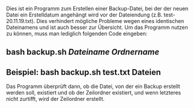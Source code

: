 Dies ist ein Programm zum Erstellen einer Backup-Datei, bei der der neuen Datei ein Erstelldatum angehängt wird 
vor der Dateiendung (z.B. test-20.11.19.txt). Dies verhindert mögliche Probleme wegen eines identischen Dateinamens und 
ist auch besser zur Übersicht.
Um das Programm nutzen zu können, muss man lediglich folgenden Code eingeben:
## bash backup.sh *Dateiname* *Ordnername* ##
## Beispiel:  bash backup.sh test.txt Dateien ##

Das Programm überprüft dann, ob die Datei, von der ein Backup erstellt werden soll, existiert und ob der Zeilordner existiert,
und wenn letzteres nicht zurtifft, wird der Zeilordner erstellt. 
